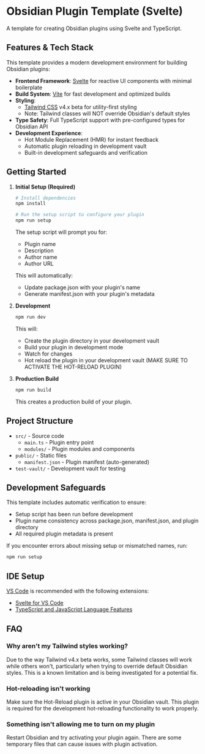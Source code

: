 # Obsidian Plugin Template (Svelte)

A template for creating Obsidian plugins using Svelte and TypeScript.

## Features & Tech Stack

This template provides a modern development environment for building Obsidian plugins:

- **Frontend Framework**: [Svelte](https://svelte.dev/) for reactive UI components with minimal boilerplate
- **Build System**: [Vite](https://vitejs.dev/) for fast development and optimized builds
- **Styling**: 
  - [Tailwind CSS](https://tailwindcss.com/) v4.x beta for utility-first styling
  - Note: Tailwind classes will NOT override Obsidian's default styles
- **Type Safety**: Full TypeScript support with pre-configured types for Obsidian API
- **Development Experience**:
  - Hot Module Replacement (HMR) for instant feedback
  - Automatic plugin reloading in development vault
  - Built-in development safeguards and verification

## Getting Started

1. **Initial Setup (Required)**
   ```bash
   # Install dependencies
   npm install

   # Run the setup script to configure your plugin
   npm run setup
   ```
   The setup script will prompt you for:
   - Plugin name
   - Description
   - Author name
   - Author URL

   This will automatically:
   - Update package.json with your plugin's name
   - Generate manifest.json with your plugin's metadata

2. **Development**
   ```bash
   npm run dev
   ```
   This will:
   - Create the plugin directory in your development vault
   - Build your plugin in development mode
   - Watch for changes
   - Hot reload the plugin in your development vault (MAKE SURE TO ACTIVATE THE HOT-RELOAD PLUGIN)

3. **Production Build**
   ```bash
   npm run build
   ```
   This creates a production build of your plugin.

## Project Structure

- `src/` - Source code
  - `main.ts` - Plugin entry point
  - `modules/` - Plugin modules and components
- `public/` - Static files
  - `manifest.json` - Plugin manifest (auto-generated)
- `test-vault/` - Development vault for testing

## Development Safeguards

This template includes automatic verification to ensure:
- Setup script has been run before development
- Plugin name consistency across package.json, manifest.json, and plugin directory
- All required plugin metadata is present

If you encounter errors about missing setup or mismatched names, run:
```bash
npm run setup
```

## IDE Setup

[VS Code](https://code.visualstudio.com/) is recommended with the following extensions:
- [Svelte for VS Code](https://marketplace.visualstudio.com/items?itemName=svelte.svelte-vscode)
- [TypeScript and JavaScript Language Features](https://marketplace.visualstudio.com/items?itemName=vscode.typescript-language-features)

## FAQ

### Why aren't my Tailwind styles working?
Due to the way Tailwind v4.x beta works, some Tailwind classes will work while others won't, particularly when trying to override default Obsidian styles. This is a known limitation and is being investigated for a potential fix.

### Hot-reloading isn't working
Make sure the Hot-Reload plugin is active in your Obsidian vault. This plugin is required for the development hot-reloading functionality to work properly.

### Something isn't allowing me to turn on my plugin
Restart Obsidian and try activating your plugin again. There are some temporary files that can cause issues with plugin activation.
